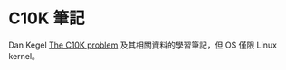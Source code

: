 # C10K 筆記

Dan Kegel [The C10K problem](http://www.kegel.com/c10k.html) 及其相關資料的學習筆記，但 OS 僅限 Linux kernel。
